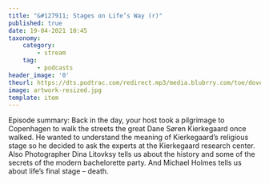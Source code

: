 ```yaml
---
title: "&#127911; Stages on Life’s Way (r)"
published: true
date: 19-04-2021 10:45
taxonomy:
    category:
        - stream
    tag:
        - podcasts
header_image: '0'
theurl: https://dts.podtrac.com/redirect.mp3/media.blubrry.com/toe/dovetail.prxu.org/toe/c8facfee-437c-4194-b54f-d01cebed27f1/toe_stagesremix.mp3
image: artwork-resized.jpg
template: item
--- 
```

Episode summary: Back in the day, your host took a pilgrimage to Copenhagen to walk the streets the great Dane Søren Kierkegaard once walked. He wanted to understand the meaning of Kierkegaard’s religious stage so he decided to ask the experts at the Kierkegaard research center. Also Photographer Dina Litovksy tells us about the history and some of the secrets of the modern bachelorette party. And Michael Holmes tells us about life’s final stage – death.
